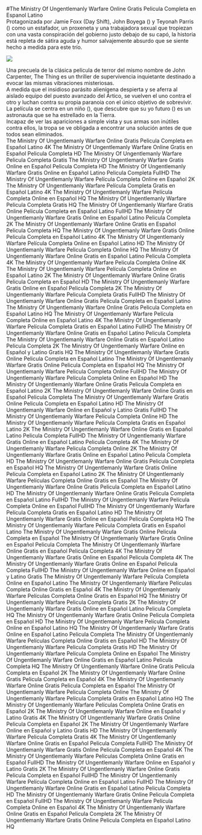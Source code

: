 #The Ministry Of Ungentlemanly Warfare Online Gratis Pelicula Completa en Espanol Latino  
Protagonizada por Jamie Foxx (Day Shift), John Boyega () y Teyonah Parris () como un estafador, un proxeneta y una trabajadora sexual que tropiezan con una vasta conspiración del gobierno justo debajo de su capó, la historia está repleta de sátira aguda y humor salvajemente absurdo que se siente hecho a medida para este trío.  
  
[![](https://i.imgur.com/qSNzIqt.png)](https://movie.rssnews.media/QkQVFuW.php)  
  
Una precuela de la clásica película de terror del mismo nombre de John Carpenter, The Thing es un thriller de supervivencia inquietante destinado a evocar las mismas vibraciones misteriosas.  
A medida que el insidioso parásito alienígena despierta y se aferra al aislado equipo del puesto avanzado del Ártico, se vuelven el uno contra el otro y luchan contra su propia paranoia con el único objetivo de sobrevivir.  
La película se centra en un niño (), que descubre que su yo futuro () es un astronauta que se ha estrellado en la Tierra.  
Incapaz de ver las apariciones a simple vista y sus armas son inútiles contra ellos, la tropa se ve obligada a encontrar una solución antes de que todos sean eliminados.  
The Ministry Of Ungentlemanly Warfare Online Gratis Pelicula Completa en Español Latino 4K
The Ministry Of Ungentlemanly Warfare Online Gratis en Español Pelicula Completa HD
The Ministry Of Ungentlemanly Warfare Pelicula Completa Gratis
The Ministry Of Ungentlemanly Warfare Gratis Online en Español Pelicula Completa HD
The Ministry Of Ungentlemanly Warfare Gratis Online en Español Latino Pelicula Completa FullHD
The Ministry Of Ungentlemanly Warfare Película Completa Online en Español 2K
The Ministry Of Ungentlemanly Warfare Película Completa Gratis en Español Latino 4K
The Ministry Of Ungentlemanly Warfare Película Completa Online en Español HQ
The Ministry Of Ungentlemanly Warfare Pelicula Completa Gratis HQ
The Ministry Of Ungentlemanly Warfare Gratis Online Pelicula Completa en Español Latino FullHD
The Ministry Of Ungentlemanly Warfare Gratis Online en Español Latino Pelicula Completa 2K
The Ministry Of Ungentlemanly Warfare Online Gratis en Español Pelicula Completa HQ
The Ministry Of Ungentlemanly Warfare Gratis Online Pelicula Completa en Español Latino 4K
The Ministry Of Ungentlemanly Warfare Película Completa Online en Español Latino HD
The Ministry Of Ungentlemanly Warfare Pelicula Completa Online HQ
The Ministry Of Ungentlemanly Warfare Online Gratis en Español Latino Pelicula Completa 4K
The Ministry Of Ungentlemanly Warfare Pelicula Completa Online 4K
The Ministry Of Ungentlemanly Warfare Película Completa Online en Español Latino 2K
The Ministry Of Ungentlemanly Warfare Online Gratis Pelicula Completa en Español HD
The Ministry Of Ungentlemanly Warfare Gratis Online en Español Pelicula Completa 2K
The Ministry Of Ungentlemanly Warfare Pelicula Completa Gratis FullHD
The Ministry Of Ungentlemanly Warfare Online Gratis Pelicula Completa en Español Latino
The Ministry Of Ungentlemanly Warfare Online Gratis Pelicula Completa en Español Latino HQ
The Ministry Of Ungentlemanly Warfare Película Completa Online en Español Latino 4K
The Ministry Of Ungentlemanly Warfare Película Completa Gratis en Español Latino FullHD
The Ministry Of Ungentlemanly Warfare Online Gratis en Español Latino Pelicula Completa
The Ministry Of Ungentlemanly Warfare Online Gratis en Español Latino Pelicula Completa 2K
The Ministry Of Ungentlemanly Warfare Online en Español y Latino Gratis HQ
The Ministry Of Ungentlemanly Warfare Gratis Online Pelicula Completa en Español Latino
The Ministry Of Ungentlemanly Warfare Gratis Online Pelicula Completa en Español HQ
The Ministry Of Ungentlemanly Warfare Pelicula Completa Online FullHD
The Ministry Of Ungentlemanly Warfare Película Completa Online en Español HD
The Ministry Of Ungentlemanly Warfare Online Gratis Pelicula Completa en Español Latino 2K
The Ministry Of Ungentlemanly Warfare Online Gratis en Español Pelicula Completa
The Ministry Of Ungentlemanly Warfare Gratis Online Pelicula Completa en Español Latino HD
The Ministry Of Ungentlemanly Warfare Online en Español y Latino Gratis FullHD
The Ministry Of Ungentlemanly Warfare Pelicula Completa Online HD
The Ministry Of Ungentlemanly Warfare Película Completa Gratis en Español Latino 2K
The Ministry Of Ungentlemanly Warfare Online Gratis en Español Latino Pelicula Completa FullHD
The Ministry Of Ungentlemanly Warfare Gratis Online en Español Latino Pelicula Completa 4K
The Ministry Of Ungentlemanly Warfare Pelicula Completa Online 2K
The Ministry Of Ungentlemanly Warfare Gratis Online en Español Latino Pelicula Completa HD
The Ministry Of Ungentlemanly Warfare Online Gratis Pelicula Completa en Español HQ
The Ministry Of Ungentlemanly Warfare Gratis Online Pelicula Completa en Español Latino 2K
The Ministry Of Ungentlemanly Warfare Películas Completa Online Gratis en Español
The Ministry Of Ungentlemanly Warfare Online Gratis Pelicula Completa en Español Latino HD
The Ministry Of Ungentlemanly Warfare Online Gratis Pelicula Completa en Español Latino FullHD
The Ministry Of Ungentlemanly Warfare Película Completa Online en Español FullHD
The Ministry Of Ungentlemanly Warfare Película Completa Gratis en Español Latino HD
The Ministry Of Ungentlemanly Warfare Gratis Online en Español Pelicula Completa HQ
The Ministry Of Ungentlemanly Warfare Película Completa Gratis en Español Latino
The Ministry Of Ungentlemanly Warfare Gratis Online Pelicula Completa en Español
The Ministry Of Ungentlemanly Warfare Gratis Online en Español Pelicula Completa
The Ministry Of Ungentlemanly Warfare Online Gratis en Español Pelicula Completa 4K
The Ministry Of Ungentlemanly Warfare Gratis Online en Español Pelicula Completa 4K
The Ministry Of Ungentlemanly Warfare Gratis Online en Español Pelicula Completa FullHD
The Ministry Of Ungentlemanly Warfare Online en Español y Latino Gratis
The Ministry Of Ungentlemanly Warfare Película Completa Online en Español Latino
The Ministry Of Ungentlemanly Warfare Películas Completa Online Gratis en Español 4K
The Ministry Of Ungentlemanly Warfare Películas Completa Online Gratis en Español HQ
The Ministry Of Ungentlemanly Warfare Pelicula Completa Gratis 2K
The Ministry Of Ungentlemanly Warfare Gratis Online en Español Latino Pelicula Completa HQ
The Ministry Of Ungentlemanly Warfare Gratis Online Pelicula Completa en Español HD
The Ministry Of Ungentlemanly Warfare Película Completa Online en Español Latino HQ
The Ministry Of Ungentlemanly Warfare Gratis Online en Español Latino Pelicula Completa
The Ministry Of Ungentlemanly Warfare Películas Completa Online Gratis en Español HD
The Ministry Of Ungentlemanly Warfare Pelicula Completa Gratis HD
The Ministry Of Ungentlemanly Warfare Película Completa Online en Español
The Ministry Of Ungentlemanly Warfare Online Gratis en Español Latino Pelicula Completa HQ
The Ministry Of Ungentlemanly Warfare Online Gratis Pelicula Completa en Español 2K
The Ministry Of Ungentlemanly Warfare Online Gratis Pelicula Completa en Español 4K
The Ministry Of Ungentlemanly Warfare Online Gratis Pelicula Completa en Español
The Ministry Of Ungentlemanly Warfare Pelicula Completa Online
The Ministry Of Ungentlemanly Warfare Película Completa Gratis en Español Latino HQ
The Ministry Of Ungentlemanly Warfare Películas Completa Online Gratis en Español 2K
The Ministry Of Ungentlemanly Warfare Online en Español y Latino Gratis 4K
The Ministry Of Ungentlemanly Warfare Gratis Online Pelicula Completa en Español 2K
The Ministry Of Ungentlemanly Warfare Online en Español y Latino Gratis HD
The Ministry Of Ungentlemanly Warfare Pelicula Completa Gratis 4K
The Ministry Of Ungentlemanly Warfare Online Gratis en Español Pelicula Completa FullHD
The Ministry Of Ungentlemanly Warfare Gratis Online Pelicula Completa en Español 4K
The Ministry Of Ungentlemanly Warfare Películas Completa Online Gratis en Español FullHD
The Ministry Of Ungentlemanly Warfare Online en Español y Latino Gratis 2K
The Ministry Of Ungentlemanly Warfare Online Gratis Pelicula Completa en Español FullHD
The Ministry Of Ungentlemanly Warfare Película Completa Online en Español Latino FullHD
The Ministry Of Ungentlemanly Warfare Online Gratis en Español Latino Pelicula Completa HD
The Ministry Of Ungentlemanly Warfare Gratis Online Pelicula Completa en Español FullHD
The Ministry Of Ungentlemanly Warfare Película Completa Online en Español 4K
The Ministry Of Ungentlemanly Warfare Online Gratis en Español Pelicula Completa 2K
The Ministry Of Ungentlemanly Warfare Gratis Online Pelicula Completa en Español Latino HQ